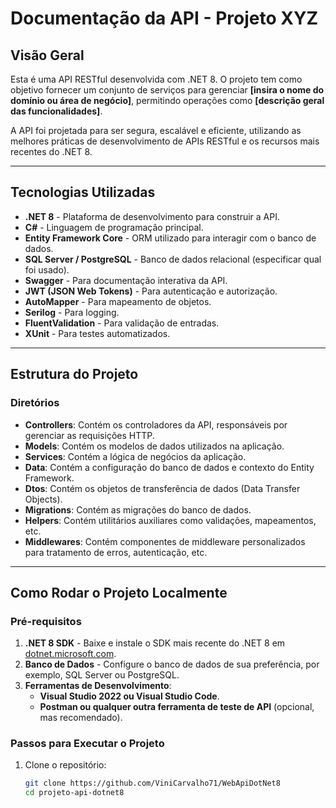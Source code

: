 # Documentação da API - Projeto XYZ

## Visão Geral

Esta é uma API RESTful desenvolvida com .NET 8. O projeto tem como objetivo fornecer um conjunto de serviços para gerenciar **[insira o nome do domínio ou área de negócio]**, permitindo operações como **[descrição geral das funcionalidades]**.

A API foi projetada para ser segura, escalável e eficiente, utilizando as melhores práticas de desenvolvimento de APIs RESTful e os recursos mais recentes do .NET 8.

---

## Tecnologias Utilizadas

- **.NET 8** - Plataforma de desenvolvimento para construir a API.
- **C#** - Linguagem de programação principal.
- **Entity Framework Core** - ORM utilizado para interagir com o banco de dados.
- **SQL Server / PostgreSQL** - Banco de dados relacional (especificar qual foi usado).
- **Swagger** - Para documentação interativa da API.
- **JWT (JSON Web Tokens)** - Para autenticação e autorização.
- **AutoMapper** - Para mapeamento de objetos.
- **Serilog** - Para logging.
- **FluentValidation** - Para validação de entradas.
- **XUnit** - Para testes automatizados.

---

## Estrutura do Projeto

### Diretórios

- **Controllers**: Contém os controladores da API, responsáveis por gerenciar as requisições HTTP.
- **Models**: Contém os modelos de dados utilizados na aplicação.
- **Services**: Contém a lógica de negócios da aplicação.
- **Data**: Contém a configuração do banco de dados e contexto do Entity Framework.
- **Dtos**: Contém os objetos de transferência de dados (Data Transfer Objects).
- **Migrations**: Contém as migrações do banco de dados.
- **Helpers**: Contém utilitários auxiliares como validações, mapeamentos, etc.
- **Middlewares**: Contém componentes de middleware personalizados para tratamento de erros, autenticação, etc.

---

## Como Rodar o Projeto Localmente

### Pré-requisitos

1. **.NET 8 SDK** - Baixe e instale o SDK mais recente do .NET 8 em [dotnet.microsoft.com](https://dotnet.microsoft.com/download).
2. **Banco de Dados** - Configure o banco de dados de sua preferência, por exemplo, SQL Server ou PostgreSQL.
3. **Ferramentas de Desenvolvimento**:
   - **Visual Studio 2022 ou Visual Studio Code**.
   - **Postman ou qualquer outra ferramenta de teste de API** (opcional, mas recomendado).

### Passos para Executar o Projeto

1. Clone o repositório:
   ```bash
   git clone https://github.com/ViniCarvalho71/WebApiDotNet8
   cd projeto-api-dotnet8
   ```
